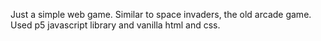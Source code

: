 Just a simple web game. Similar to space invaders, the old arcade game.
Used p5 javascript library and vanilla html and css.
